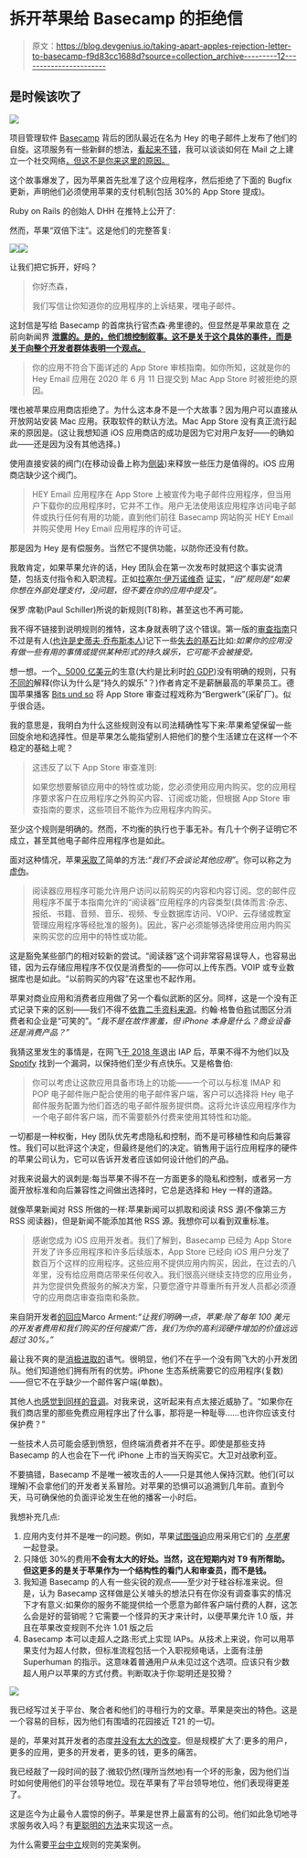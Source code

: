 # 拆开苹果给 Basecamp 的拒绝信

> 原文：<https://blog.devgenius.io/taking-apart-apples-rejection-letter-to-basecamp-f9d83cc1688d?source=collection_archive---------12----------------------->

## 是时候该吹了

![](img/54cbcaa792a3ac47f25626cc7cb79d64.png)

项目管理软件 [Basecamp](https://basecamp.com/) 背后的团队最近在名为 Hey 的电子邮件上发布了他们的自旋。这项服务有一些新鲜的想法，[看起来不错](https://twitter.com/ysamjo/status/1272806246370992129)，我可以谈谈如何在 Mail 之上建立一个社交网络[，但这不是你来这里的原因。](https://medium.com/@ysamjo/give-me-one-year-product-ownership-of-google-contacts-and-i-make-google-social-622e84a01cdf)

这个故事爆发了，因为苹果首先批准了这个应用程序，然后拒绝了下面的 Bugfix 更新，声明他们必须使用苹果的支付机制(包括 30%的 App Store 提成)。

Ruby on Rails 的创始人 DHH 在推特上公开了:

然而，苹果“双倍下注”。这是他们的完整答复:

![](img/cdbeb07b25a7fcb09518e6978a98f802.png)![](img/db5fa3ff8065ac945bb5db850ae5eb5b.png)

让我们把它拆开，好吗？

> 你好杰森，
> 
> 我们写信让你知道你的应用程序的上诉结果，嘿电子邮件。

这封信是写给 Basecamp 的首席执行官杰森·弗里德的。但显然是苹果故意在 之前向新闻界 [**泄露的。是的，他们想控制叙事。这不是关于这个具体的事件，而是关于向整个开发者群体表明一个观点。**](https://twitter.com/dankim/status/1273752084689694721)

> 你的应用不符合下面详述的 App Store 审核指南。如你所知，这就是你的 Hey Email 应用在 2020 年 6 月 11 日提交到 Mac App Store 时被拒绝的原因。

嘿也被苹果应用商店拒绝了。为什么这本身不是一个大故事？因为用户可以直接从开放网站安装 Mac 应用。获取软件的默认方法。Mac App Store 没有真正流行起来的原因是。(这让我想知道 iOS 应用商店的成功是因为它对用户友好——的确如此——还是因为没有其他选择。)

使用直接安装的阀门(在移动设备上称为[侧装](https://www.androidcentral.com/what-sideloading-android-z))来释放一些压力是值得的。iOS 应用商店缺少这个阀门。

> HEY Email 应用程序在 App Store 上被宣传为电子邮件应用程序，但当用户下载你的应用程序时，它并不工作。用户无法使用该应用程序访问电子邮件或执行任何有用的功能，直到他们前往 Basecamp 网站购买 HEY Email 并购买使用 Hey Email 应用程序的许可证。

那是因为 Hey 是有偿服务。当然它不提供功能，以防你还没有付款。

我敢肯定，如果苹果允许的话，Hey 团队会在第一次发布时就把这个事实说清楚，包括支付指令和入职流程。正如[拉塞尔·伊万诺维奇](https://medium.com/u/31f3b5eceea7?source=post_page-----f9d83cc1688d--------------------------------) [证实](https://twitter.com/rustyshelf/status/1273039025117343744)，*“旧”规则是“如果你想在外部处理支付，没问题，但不要在你的应用中提及”。*

保罗·席勒(Paul Schiller)所说的新规则(T8)称，甚至这也不再可能。

我不得不链接到说明规则的推特，这本身就表明了这个错误。第一版的[审查指南](https://developer.apple.com/app-store/review/guidelines/#introduction)只不过是有人([也许是史蒂夫·乔布斯本人](https://twitter.com/drwave/status/24014716480))记下一些[失去的基石](https://www.iphoneincanada.ca/news/app-store-review-guidelines-revised-from-the-mouth-of-steve-jobs/)比如:*如果你的应用没有做一些有用的事情或提供某种形式的持久娱乐，它可能不会被接受。*

想一想。一个[、5000 亿美元](https://www.apple.com/newsroom/2020/06/apples-app-store-ecosystem-facilitated-over-half-a-trillion-dollars-in-commerce-in-2019/)的生意(大约是比利时[的 GDP](https://www.wikiwand.com/en/List_of_countries_by_GDP_(nominal)))没有明确的规则，只有[不同的](https://www.wikiwand.com/en/IOS_app_approvals#/Notable_rejected_apps)解释(你认为什么是“持久的娱乐”？)作者肯定不是薪酬最高的苹果员工。德国苹果播客 [Bits und so](http://www.bitsundso.de/bus584/770/) 将 App Store 审查过程戏称为“Bergwerk”(采矿厂)。似乎很合适。

我的意思是，我明白为什么这些规则没有以司法精确性写下来:苹果希望保留一些回旋余地和选择性。但是苹果怎么能指望别人把他们的整个生活建立在这样一个不稳定的基础上呢？

> 这违反了以下 App Store 审查准则:
> 
> 如果您想要解锁应用中的特性或功能，您必须使用应用内购买。您的应用程序要求客户在应用程序之外购买内容、订阅或功能，但根据 App Store 审查指南的要求，这些项目不能作为应用程序内购买。

至少这个规则是明确的。然而，不均衡的执行也于事无补。有几十个例子证明它不成立，甚至其他电子邮件应用程序也是如此。

面对这种情况，苹果[采取了](https://twitter.com/dhh/status/1272977734998745089)简单的方法:*“我们不会谈论其他应用”*。你可以称之为[虚伪](https://twitter.com/blader/status/1273949259478360064)。

> 阅读器应用程序可能允许用户访问以前购买的内容和内容订阅。您的邮件应用程序不属于本指南允许的“阅读器”应用程序的内容类型(具体而言:杂志、报纸、书籍、音频、音乐、视频、专业数据库访问、VOIP、云存储或教室管理应用程序等经批准的服务)。因此，客户必须能够选择使用应用内购买来购买您的应用中的特性或功能。

这是豁免某些部门的相对较新的尝试。“阅读器”这个词非常容易误导人，也容易出错，因为云存储应用程序不仅仅是消费型的——你可以上传东西。VOIP 或专业数据库也是如此。“以前购买的内容”在这里也不起作用。

苹果对商业应用和消费者应用做了另一个看似武断的区分。同样，这是一个没有正式记录下来的区别——我们不得不[依靠二手资料来源](https://www.protocol.com/hey-email-app-store-rejection)。约翰·格鲁伯[称](https://daringfireball.net/2020/06/hey_app_store_rejection_flimsiness#fn1-2020-06-16)试图区分消费者和企业是“可笑的”。*“我不是在故作害羞，但 iPhone 本身是什么？商业设备还是消费产品？”*

我猜这里发生的事情是，在网飞[于 2018 年](https://venturebeat.com/2018/12/28/netflix-permanently-pulls-itunes-billing-for-new-users/)退出 IAP 后，苹果不得不为他们以及 [Spotify](https://www.nytimes.com/2020/06/16/business/apple-app-store-european-union-antitrust.html) 找到一个漏洞，以保持他们至少有点快乐。又是格鲁伯:

> 你可以考虑让这款应用具备市场上的功能——一个可以与标准 IMAP 和 POP 电子邮件账户配合使用的电子邮件客户端，客户可以选择将 Hey 电子邮件服务配置为他们首选的电子邮件服务提供商。这将允许该应用程序作为一个电子邮件客户端，而不需要额外付费来使用其特性和功能。

一切都是一种权衡，Hey 团队优先考虑隐私和控制，而不是可移植性和向后兼容性。我们可以批评这个决定，但最终是他们的决定。销售用于运行应用程序的硬件的苹果公司认为，它可以告诉开发者应该如何设计他们的产品。

对我来说最大的讽刺是:每当苹果不得不在一方面更多的隐私和控制，或者另一方面开放标准和向后兼容性之间做出选择时，它总是选择和 Hey 一样的道路。

就像苹果新闻对 RSS 所做的一样:苹果新闻可以抓取和阅读 RSS 源(不像第三方 RSS 阅读器)，但是新闻不能添加其他 RSS 源。我想你可以看到双重标准。

> 感谢您成为 iOS 应用开发者。我们了解到，Basecamp 已经为 App Store 开发了许多应用程序和许多后续版本，App Store 已经向 iOS 用户分发了数百万个这样的应用程序。这些应用不提供应用内购买，因此，在过去的八年里，没有给应用商店带来任何收入。我们很高兴继续支持您的应用业务，并为您提供免费服务的解决方案，只要您遵守并尊重所有开发人员都必须遵守的应用商店审查指南和条款。

来自阴开发者[的](https://medium.com/u/b263e50a8bd7?source=post_page-----f9d83cc1688d--------------------------------)[回应](https://twitter.com/marcoarment/status/1273792094050684928)Marco Arment:*“让我们明确一点，苹果:除了每年 100 美元的开发者费用和我们购买的任何搜索广告，我们为你的高利润硬件增加的价值远远超过 30%。”*

最让我不爽的是[消极进取的](https://twitter.com/stroughtonsmith/status/1273720667540787200)语气。很明显，他们不在乎一个没有网飞大的小开发团队。他们知道他们拥有所有的优势。iPhone 生态系统需要它的应用程序(复数)——但它不在乎缺少一个邮件客户端(单数)。

其他人[也感觉到同样的音调](https://twitter.com/wilshipley/status/1273769355583451137)。对我来说，这听起来有点太接近威胁了。“如果你在我们商店里的那些免费应用程序出了什么事，那将是一种耻辱……也许你应该支付保护费？”

一些技术人员可能会感到愤怒，但终端消费者并不在乎。即使是那些支持 Basecamp 的人也会在下一代 iPhone 上市的当天购买它。大卫对战歌利亚。

不要搞错，Basecamp 不是唯一被攻击的人——只是其他人保持沉默。他们(可以理解)不会拿他们的开发者关系冒险。对苹果的恐惧可以追溯到几年前。直到今天，马可确保他的负面评论发生在他的播客一小时后。

我想补充几点:

1.  应用内支付并不是唯一的问题。例如，苹果[试图强迫](https://twitter.com/davidfrafael/status/1273880019971031045)应用采用它们的 [*与苹果*](https://medium.com/@ysamjo/reasons-i-wont-signing-in-with-apple-aa71cc6e0c46) 一起登录。
2.  只降低 30%的费用**不会有太大的好处。当然，这在短期内对 T9 有所帮助。但这更多的是关于苹果作为一个结构性的看门人和审查员，而不是钱。**
3.  我知道 Basecamp 的人有一些尖锐的观点——至少对于硅谷标准来说。但是，认为 Basecamp 这样做是公关噱头的想法只有在你没有调查事实的情况下才有意义:如果你的服务不能提供给一个愿意为邮件客户端付费的人群，这怎么会是好的营销呢？它需要一个怪异的天才来计时，以便苹果允许 1.0 版，并且在苹果改变规则不允许 1.01 版之后
4.  Basecamp 本可以走超人之路:形式上实现 IAPs。从技术上来说，你可以用苹果支付为超人付款，但标准流程包括一个入职视频电话，上面有注册 Superhuman 的指示。这意味着普通用户从未见过这个选项。应该只有少数超人用户以苹果的方式付费。判断取决于你:聪明还是狡猾？

![](img/44329c50a8ab0ce889385c615facab58.png)

我已经写过关于平台、聚合者和他们的寻租行为的文章。苹果是突出的特色。这是一个容易的目标，因为他们有围墙的花园接近 T21 的一切。

是的，苹果对其开发者的态度[并没有太大的改变](https://twitter.com/benedictevans/status/1273897794336706560)。但是规模扩大了:更多的用户，更多的应用，更多的开发者，更多的钱，更多的痛苦。

我已经敲了一段时间的鼓了:微软仍然(理所当然地)有一个坏的形象，因为他们当时如何使用他们的平台领导地位。现在苹果有了平台领导地位，他们表现得更差了。

这是迄今为止最令人震惊的例子。苹果是世界上最富有的公司。他们如此急切地寻求服务收入吗？有[更聪明的方法](https://medium.com/swlh/apple-services-bundle-economics-101-cb93a81caa9a)来实现这一点。

为什么需要[平台中立](https://medium.com/@ysamjo/platform-economies-need-more-platform-neutrality-less-break-up-a5e3d074c357#90f9:~:text=I%20call%20it%20Platform%20Neutrality.)规则的完美案例。
